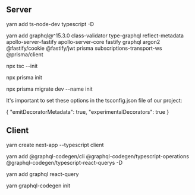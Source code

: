 ## Server
yarn add ts-node-dev typescript -D

yarn add graphql@^15.3.0 class-validator type-graphql reflect-metadata apollo-server-fastify apollo-server-core fastify graphql argon2 @fastify/cookie @fastify/jwt prisma subscriptions-transport-ws @prisma/client

npx tsc --init

npx prisma init

npx prisma migrate dev --name init

It's important to set these options in the tsconfig.json file of our project:

{
  "emitDecoratorMetadata": true,
  "experimentalDecorators": true
}

## Client
yarn create next-app --typescript client 

yarn add @graphql-codegen/cli @graphql-codegen/typescript-operations @graphql-codegen/typescript-react-querys -D

yarn add graphql react-query

yarn graphql-codegen init 
